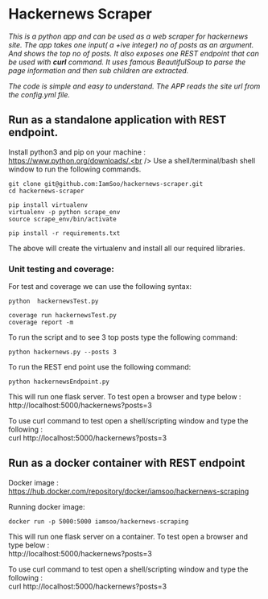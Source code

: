 # Hackernews Scraper


*This is a python app and can be used as a web scraper for hackernews site. The app takes one input( a +ive integer) no of posts as an argument.*
*And shows the top no of posts. It also exposes one REST endpoint that can be used with <b>curl</b> command.*
*It uses famous BeautifulSoup to parse the page information and then sub children are extracted.*

*The code is simple and easy to understand. The APP reads the site url from the config.yml file.*


## Run as a standalone application with REST endpoint.
Install python3 and pip on your machine : https://www.python.org/downloads/.<br />
Use a shell/terminal/bash shell window to run the following commands.<br />

```
git clone git@github.com:IamSoo/hackernews-scraper.git
cd hackernews-scraper

pip install virtualenv
virtualenv -p python scrape_env
source scrape_env/bin/activate

pip install -r requirements.txt

```
The above will create the virtualenv and install all our required libraries.<br />

### Unit testing and coverage:</br>
For test and coverage we can use the following syntax:</br>

```
python  hackernewsTest.py

coverage run hackernewsTest.py
coverage report -m
```

To run the script and to see 3 top posts type the following command:
```
python hackernews.py --posts 3

```
To run the REST end point use the following command:
```
python hackernewsEndpoint.py

```
This will run one flask server. To test open a browser and type below :<br/>
http://localhost:5000/hackernews?posts=3

To use curl command to test open a shell/scripting window and type the following :<br/>
curl http://localhost:5000/hackernews?posts=3


## Run as a docker container with REST endpoint
Docker image : https://hub.docker.com/repository/docker/iamsoo/hackernews-scraping

Running docker image:

```
docker run -p 5000:5000 iamsoo/hackernews-scraping

```

This will run one flask server on a container. To test open a browser and type below :<br/>
http://localhost:5000/hackernews?posts=3

To use curl command to test open a shell/scripting window and type the following :<br/>
curl http://localhost:5000/hackernews?posts=3

